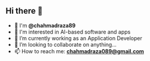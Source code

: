 ## Hi there 👋

- 👋 I'm **@chahmadraza89**  
- 👀 I'm interested in AI-based software and apps 
- 🌱 I’m currently working as an Application Developer  
- 💞️ I’m looking to collaborate on anything...
- 📫 How to reach me: **chahmadraza089@gmail.com**
